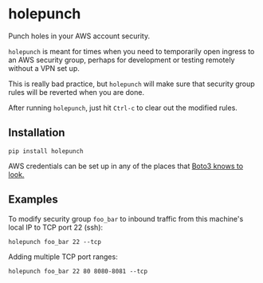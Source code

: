 # holepunch
Punch holes in your AWS account security.

`holepunch` is meant for times when you need to temporarily open ingress to an
AWS security group, perhaps for development or testing remotely without a VPN
set up.

This is really bad practice, but `holepunch` will make sure that security group
rules will be reverted when you are done.

After running `holepunch`, just hit `Ctrl-c` to clear out the modified rules.

## Installation

```
pip install holepunch
```

AWS credentials can be set up in any of the places that [Boto3 knows to look.](http://boto3.readthedocs.io/en/latest/guide/configuration.html)

## Examples

To modify security group `foo_bar` to inbound traffic from this machine's local
IP to TCP port 22 (ssh):

```
holepunch foo_bar 22 --tcp
```

Adding multiple TCP port ranges:

```
holepunch foo_bar 22 80 8080-8081 --tcp
```
